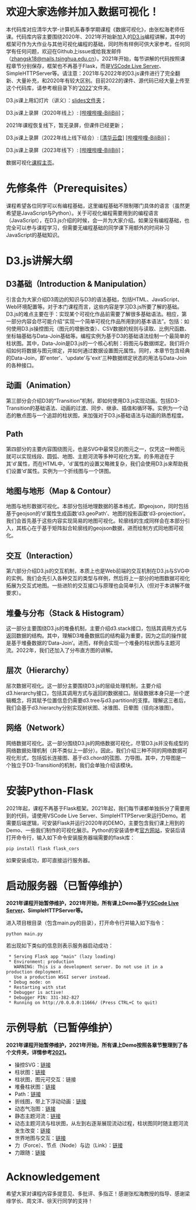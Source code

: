 # 欢迎大家选修并加入数据可视化！
本代码库对应清华大学-计算机系春季学期课程《数据可视化》，由张松海老师任课。代码库内容主要围绕2020年、2021年开始新加入的[D3.js][d3web]编程讲解，其中的框架可作为大作业与其他可视化编程的基础，同时所有样例可供大家参考。任何同学有任何问题，欢迎在Github上issue或给我发邮件（zhangsk18@mails.tsinghua.edu.cn）。2021年开始，每节讲解的代码按照课程章节分别保存，框架也不再基于Flask，而是[VSCode Live Server][vscodeliveserver]、SimpleHTTPServer等。请注意：2021年与2022年的D3.js课件进行了完全翻新、大量补充，和2020年有较大区别。目前2022的课件、源代码已经大量上传至这个代码库，请参考根目录下的‘[2022][the2022]’文件夹。

D3.js课上用幻灯片（讲义）：[slides文件夹][theslides]；

D3.js课上录屏（2020年线上）: [[哔哩哔哩-BiliBili]][recordvideo]；

2021年课程恢复线下，暂无录屏，但课件已经更新；

D3.js课上录屏（2022年线上线下结合）: [[清华云盘]][tsinghuacloud2022] [[哔哩哔哩-BiliBili]][recordvideo2022]；

D3.js课上录屏（2023年线下）: [[哔哩哔哩-BiliBili]][recordvideo2023]；

数据可视化[课程主页][coursevis]。

# 先修条件（Prerequisites）
课程希望各位同学可以有编程基础，这里编程基础不限制哪门具体的语言（虽然更希望是JavaScript与Python）。关于可视化编程需要用到的编程语言（JavaScript），在D3.js介绍的时候，会一并为大家介绍。如果没有编程基础，也完全可以参与课程学习，但需要无编程基础的同学课下用额外的时间补习JavaScript的基础知识。

# D3.js讲解大纲
## D3基础（Introduction & Manipulation）

引言会为大家介绍D3周边的知识与D3的语法基础，包括HTML、JavaScript、Web环境配置等。对于本门课程而言，这些内容是学习D3.js所要了解的基础。D3.js的难点主要在于：实现某个可视化作品前需要了解很多基础语法。相应，第一部分内容会尽可能介绍“实现一个简单可视化作品所用到的基本语法”。包括：如何使用D3.js操控图元（图元的增删改查）、CSV数据的规则与读取、比例尺函数、坐标轴基础与Data-Join基础等。编程实例为基于D3的基础语法绘制一个最简单的柱状图。其中，Data-Join是D3.js的一个核心机制：将图元与数据绑定。我们将介绍如何将数据与图元绑定，并如何通过数据设置图元属性。同时，本章节包含经典的Data-Join，即'enter'、'update'与'exit'三种数据绑定状态的用法与Data-Join的各种接口。

## 动画（Animation）

第三部分会介绍D3的“Transition”机制，即如何使用D3.js实现动画。包括D3-Transition的基础语法、动画的过渡、同步、继承、插值和循环等。实例为一个动态的散点图与一个追踪的柱状图，来加强对于D3.js基础语法与动画的熟悉程度。

## Path

第四部分的主要内容围绕<path>图元，也是SVG中最常见的图元之一，仅凭这一种图元就可以实现线段、圆弧、地图、主题河流等多种可视化方案。<path>的多用途在于其'd'属性，而在HTML中，'d'属性的设置又略微复杂，我们会使用D3.js来帮助我们设置‘d’属性。实例为一个折线图与一个饼图。

## 地图与地形（Map & Contour）

地图与地形数据可视化。本部分包括地理数据的基本格式，即geojson，同时包括基于geojson的‘d’属性生成函数‘d3.geoPath’、地图的投影函数‘d3-projection’。我们会首先基于这些内容实现简易的地图可视化。轮廓线的生成同样会在本部分引入，其核心在于基于矩阵拟合轮廓线的geojson数据，进而绘制方式同地图可视化。

## 交互（Interaction）

第六部分介绍D3.js的交互机制，本质上也是Web前端的交互机制在D3.js与SVG中的实例。我们会先引入各种交互的类型与样例，然后将上一部分的地图数据可视化拓展为交互式地图。一些进阶的交互接口与原理也会简单引入（但对于本讲解不做要求）。

## 堆叠与分布（Stack & Histogram）

这一部分主要围绕D3.js的堆叠机制，主要介绍d3.stack接口，包括其调用方式与返回数据的结构。其中，理解D3堆叠数据后的结构最为重要，因为之后的操作就是基于堆叠数据的‘Data-Join’。进而，样例会实现一个堆叠的柱状图与主题河流。2022年，我们还加入了分布直方图的讲解。

## 层次（Hierarchy）

层次数据可视化。这一部分主要围绕D3.js的层级处理机制，主要介绍d3.hierarchy接口，包括其调用方式与返回的数据接口。层级数据本身只是一个逻辑概念，将其赋予位置信息仍需要d3.tree与d3.partition的支撑。理解这三者后，我们会基于d3.hierarchy分别实现树状图、冰锥图、日晕图（径向冰锥图）。

## 网络（Network）

网络数据可视化。这一部分围绕D3.js的网络数据可视化，尽管D3.js并没有成型的网络数据处理机制（并不类似上一部分）。因此，我们介绍三种不同的网络数据可视化形式，包括弧长连接图、基于d3.chord的弦图、力导图。其中，力导图是一个独立于D3-Transition的机制，我们会单独介绍该模块。

# 安装Python-Flask
2021年起，课程不再基于Flask框架。2021年起，我们每节课都单独拆分了需要用到的代码，请使用VSCode Live Server、SimpleHTTPServer来运行Demo。若需要后端逻辑，可安装Flask并运行2020年的DEMO，主要包含我们课上用到的Demo、一些我们制作的可视化展示。Python的安装请参考[官方网站][pythonweb]，安装后请打开命令行，输入如下命令安装服务器端需要的flask库：
```
pip install flask flask_cors
```
如果安装成功，即可直接运行服务器。

# 启动服务器（已暂停维护）
   
**2021年课程开始暂停维护，2021年开始，所有课上Demo基于[VSCode Live Server][vscodeliveserver]、SimpleHTTPServer等。**

进入项目根目录（包含main.py的目录），打开命令行并输入如下指令：
```
python main.py
```
若出现如下类似的信息则表示服务器启动成功：
```
 * Serving Flask app "main" (lazy loading)
 * Environment: production
   WARNING: This is a development server. Do not use it in a production deployment.
   Use a production WSGI server instead.
 * Debug mode: on
 * Restarting with stat
 * Debugger is active!
 * Debugger PIN: 331-382-827
 * Running on http://0.0.0.0:11666/ (Press CTRL+C to quit)
```

# 示例导航（已暂停维护）

**2021年课程开始暂停维护，2021年开始，所有课上Demo按照各章节整理到了各个文件夹，详情参考[2021][the2021]。**
   
* 操控SVG：[链接][control]
* 柱状图：[链接][barchart1]
* 柱状图，图元可交互：链接
* 堆叠柱状图：[链接][stackbarchart]
* Path：[链接][htmlpath]
* 折线图，带上下浮动动画：[链接][linechart]
* 动态气泡图：[链接][scatter1]
* 静态主题河流：[链接][themeriver]
* 动态主题河流与柱状图，从左到右逐渐展现流动过程，柱状图同时随主题河流发生改变：[链接][themeriverlr]
* 世界地图与交互：[链接][mapinteract]
* 力（Force）、节点（Node）与边（Link）：[链接][force]
* 力跟随：[链接][force-following]

# Acknowledgement

希望大家对课程内容多提意见、多批评、多指正！感谢张松海教授的指导、感谢梁缘学长、周文洋、徐天行同学的支持！

[tsinghuacloud2022]:https://cloud.tsinghua.edu.cn/d/9e17fcb867f549709a7a/
[control]:https://github.com/Shao-Kui/D3.js-Demos/blob/master/static/d3-tutorial/manipulation.html
[htmlpath]:https://github.com/Shao-Kui/D3.js-Demos/blob/master/static/html-tutorial/hello-path.html
[pythonweb]:https://www.python.org/
[theslides]:https://github.com/Shao-Kui/D3.js-Demos/tree/master/slides
[linechart]:https://github.com/Shao-Kui/D3.js-Demos/blob/master/static/lineChart.html
[scatter1]:https://github.com/Shao-Kui/D3.js-Demos/blob/master/static/d3-tutorial/scatter.html 
[mapinteract]:https://github.com/Shao-Kui/D3.js-Demos/blob/master/static/renderearth.html
[barchart1]:https://github.com/Shao-Kui/D3.js-Demos/blob/master/static/d3-tutorial/barchart.html
[themeriver]:https://github.com/Shao-Kui/D3.js-Demos/blob/master/static/themeriver.html
[themeriverlr]:https://github.com/Shao-Kui/D3.js-Demos/blob/master/static/themeriver-lr.html
[force]:https://github.com/Shao-Kui/D3.js-Demos/blob/master/static/force.html
[force-following]:https://github.com/Shao-Kui/D3.js-Demos/blob/master/static/force-following.html
[stackbarchart]:https://github.com/Shao-Kui/D3.js-Demos/blob/master/static/stackbarchart.html
[recordvideo]:https://www.bilibili.com/video/BV1HK411L72d
[recordvideo2022]:https://www.bilibili.com/video/BV1qg411X7bB
[recordvideo2023]:https://www.bilibili.com/video/BV1LX4y197qZ
[d3web]:https://d3js.org/
[coursevis]:https://cg.cs.tsinghua.edu.cn/course/vis/
[the2021]:https://github.com/Shao-Kui/D3.js-Demos/tree/master/2021
[the2022]:https://github.com/Shao-Kui/D3.js-Demos/tree/master/2022
[vscodeliveserver]:https://marketplace.visualstudio.com/items?itemName=ritwickdey.LiveServer

